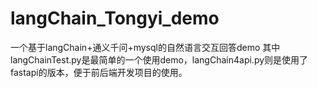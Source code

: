# langChain_Tongyi_demo
一个基于langChain+通义千问+mysql的自然语言交互回答demo
其中langChainTest.py是最简单的一个使用demo，langChain4api.py则是使用了fastapi的版本，便于前后端开发项目的使用。
